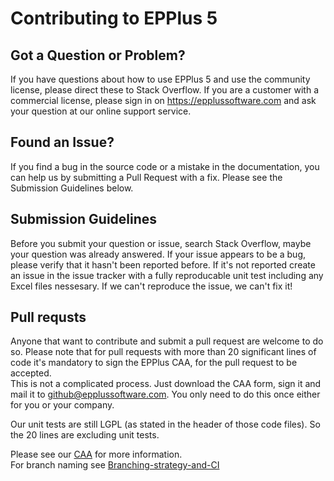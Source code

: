 # Contributing to EPPlus 5 

## Got a Question or Problem?
If you have questions about how to use EPPlus 5 and use the community license, please direct these to Stack Overflow.
If you are a customer with a commercial license, please sign in on https://epplussoftware.com and ask your question at our online support service.

## Found an Issue?
If you find a bug in the source code or a mistake in the documentation, you can help us by submitting a Pull Request with a fix.
Please see the Submission Guidelines below.

## Submission Guidelines
Before you submit your question or issue, search Stack Overflow, maybe your question was already answered.
If your issue appears to be a bug, please verify that it hasn't been reported before. 
If it's not reported create an issue in the issue tracker with a fully reproducable unit test including any Excel files nessesary. 
If we can't reproduce the issue, we can't fix it!

## Pull requsts
Anyone that want to contribute and submit a pull request are welcome to do so. Please note that for pull requests with more than 20 significant lines of code it's mandatory to sign the EPPlus CAA, for the pull request to be accepted. 	
This is not a complicated process. Just download the CAA form, sign it and mail it to github@epplussoftware.com. You only need to do this once either for you or your company. 

Our unit tests are still LGPL (as stated in the header of those code files). So the 20 lines are excluding unit tests.

Please see our [CAA](https://epplussoftware.com/legal/caa) for more information.  
For branch naming see [Branching-strategy-and-CI](https://github.com/EPPlusSoftware/EPPlus/wiki/Branching-strategy-and-CI)
